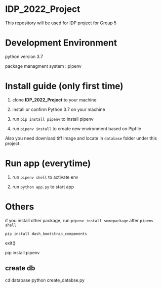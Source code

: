# IDP_2022_Project
This repository will be used for IDP project for Group 5


# Development Environment

python version 3.7

package managment system : pipenv


# Install guide (only first time)

1. clone **IDP_2022_Project** to your machine

2. install or confirm Python 3.7 on your machine

3. run `pip install pipenv` to install pipenv

4. run  `pipenv install` to create new environment based on Pipfile


Also you need download tiff image and locate in `database` folder under this project.


# Run app (everytime)

1. run `pipenv shell` to activate env

2. run `python app.py` to start app


# Others

if you install other package, run `pipenv install somepackage` after `pipenv shell`

`pip install dash_bootstrap_components`

exit()

pip install pipenv


## create db

cd database
python create_databse.py
